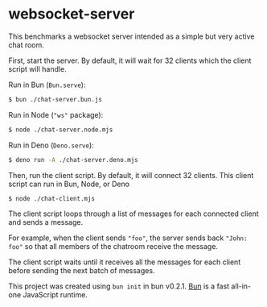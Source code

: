 # websocket-server

This benchmarks a websocket server intended as a simple but very active chat room.

First, start the server. By default, it will wait for 32 clients which the client script will handle.

Run in Bun (`Bun.serve`):

```bash
$ bun ./chat-server.bun.js
```

Run in Node (`"ws"` package):

```bash
$ node ./chat-server.node.mjs
```

Run in Deno (`Deno.serve`):

```bash
$ deno run -A ./chat-server.deno.mjs
```

Then, run the client script. By default, it will connect 32 clients. This client script can run in Bun, Node, or Deno

```bash
$ node ./chat-client.mjs
```

The client script loops through a list of messages for each connected client and sends a message.

For example, when the client sends `"foo"`, the server sends back `"John: foo"` so that all members of the chatroom receive the message.

The client script waits until it receives all the messages for each client before sending the next batch of messages.

This project was created using `bun init` in bun v0.2.1. [Bun](https://bun.sh) is a fast all-in-one JavaScript runtime.
